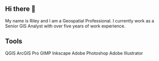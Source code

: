 ## Hi there 👋
My name is Riley and I am a Geospatial Professional. I currently work as a Senior GIS Analyst with over five years of work experience.

## Tools
QGIS
ArcGIS Pro
GIMP
Inkscape
Adobe Photoshop
Adobe Illustrator

